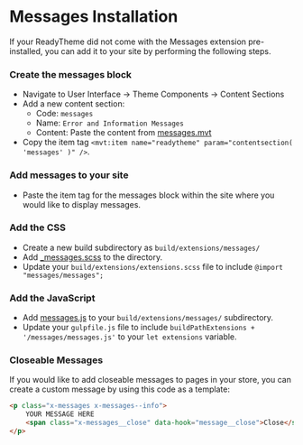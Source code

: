# Messages Installation

If your ReadyTheme did not come with the Messages extension pre-installed, you can add it to your site by performing the following steps.

### Create the messages block
- Navigate to User Interface -> Theme Components -> Content Sections
- Add a new content section:
  - Code: `messages`
  - Name: `Error and Information Messages`
  - Content: Paste the content from [messages.mvt](messages.mvt)
- Copy the item tag `<mvt:item name="readytheme" param="contentsection( 'messages' )" />`.


### Add messages to your site
- Paste the item tag for the messages block within the site where you would like to display messages.


### Add the CSS
- Create a new build subdirectory as `build/extensions/messages/`
- Add [_messages.scss](_messages.scss) to the directory.
- Update your `build/extensions/extensions.scss` file to include `@import "messages/messages";`


### Add the JavaScript
- Add [messages.js](messages.js) to your `build/extensions/messages/` subdirectory.
- Update your `gulpfile.js` file to include `buildPathExtensions + '/messages/messages.js'` to your `let extensions` variable.


### Closeable Messages
If you would like to add closeable messages to pages in your store, you can create a custom message by using this code as a template:
```html
<p class="x-messages x-messages--info">
    YOUR MESSAGE HERE
    <span class="x-messages__close" data-hook="message__close">Close</span>
</p>
```
